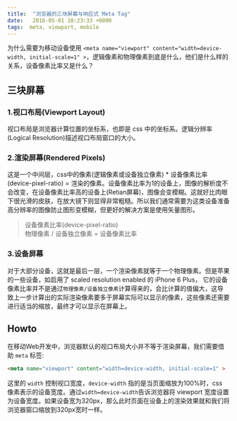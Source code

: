 ```yaml
---
title:  "浏览器的三块屏幕与响应式 Meta Tag"
date:   2016-05-01 10:23:33 +0800
tags:  meta, viewport, mobile
---
```


为什么需要为移动设备使用 `<meta name="viewport" content="width=device-width, initial-scale=1" >`，逻辑像素和物理像素到底是什么，他们是什么样的关系，设备像素比率又是什么？

<!--more-->

## 三块屏幕

### 1.视口布局(Viewport Layout)

视口布局是浏览器计算位置的坐标系，也即是 css 中的坐标系。逻辑分辨率(Logical Resolution)描述视口布局窗口的大小。

### 2.渲染屏幕(Rendered Pixels)

这是一个中间层，css中的像素(逻辑像素或设备独立像素) * 设备像素比率(device-pixel-ratio) = 渲染的像素。设备像素比率为1的设备上，图像的解析度不会改变，在设备像素比率高的设备上(Retian屏幕)，图像会变模糊。这就好比肉眼下很光滑的皮肤，在放大镜下则显得非常粗糙。所以我们通常需要为这类设备准备高分辨率的图像防止图形变模糊，但更好的解决方案是使用矢量图形。

> 设备像素比率(device-pixel-ratio)  
> 物理像素 / 设备独立像素 = 设备像素比率

### 3.设备屏幕

对于大部分设备，这就是最后一层，一个渲染像素就等于一个物理像素。但是苹果的一些设备，如启用了 scaled resolution enabled 的 iPhone 6 Plus， 它的设备像素比率并不是通过`物理像素/设备独立像素`计算得来的，会比计算的值偏大，这导致上一步计算出的实际渲染像素要多于屏幕实际可以显示的像素，这些像素还需要进行适当的缩放，最终才可以显示在屏幕上。

## Howto

在移动Web开发中，浏览器默认的视口布局大小并不等于渲染屏幕，我们需要借助 `meta` 标签:

```html
<meta name="viewport" content="width=device-width, initial-scale=1" >
```

这里的 `width` 控制视口宽度，`device-width` 指的是当页面缩放为100%时，css 像素表示的设备宽度。通过`width=device-width`告诉浏览器将 viewport 宽度设置为设备宽度。如果设备宽为320px，那么此时页面在设备上的渲染效果就和我们将浏览器窗口缩放到320px宽时一样。
